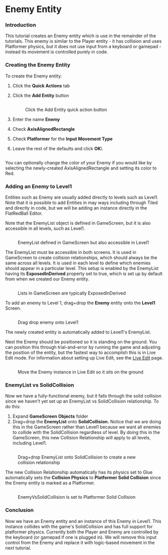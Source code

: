 # Enemy Entity

### Introduction

This tutorial creates an Enemy entity which is use in the remainder of the tutorials. This enemy is similar to the Player entity - it has collision and uses Platformer physics, but it does not use input from a keyboard or gamepad - instead its movement is controlled purely in code.

### Creating the Enemy Entity

To create the Enemy entity:

1. Click the **Quick Actions** tab
2.  Click the **Add Entity** button

    <figure><img src="../../../.gitbook/assets/image (357).png" alt=""><figcaption><p>Click the Add Entity quick action button</p></figcaption></figure>
3. Enter the name **Enemy**
4. Check **AxisAlignedRectangle**
5. Check **Platformer** for the **Input Movement Type**
6.  Leave the rest of the defaults and click **OK**\


    <figure><img src="../../../.gitbook/assets/image (358).png" alt=""><figcaption></figcaption></figure>

You can optionally change the color of your Enemy if you would like by selecting the newly-created AxisAlignedRectangle and setting its color to Red.

### Adding an Enemy to Level1

Entities such as Enemy are usually added directly to levels such as Level1. Note that it is possible to add Entities in may ways including through Tiled and directly in code, but we will be adding an instance directly in the FlatRedBall Editor.

Note that the EnemyList object is defined in GameScreen, but it is also accessible in all levels, such as Level1.

<figure><img src="../../../.gitbook/assets/image (359).png" alt=""><figcaption><p>EnemyList defined in GameScreen but also accessible in Level1</p></figcaption></figure>

The EnemyList must be accessible in both screens. It is used in GameScreen to create collision relationships, which should always be the same across all levels. It is used in each level to define which enemies should appear in a particular level. This setup is enabled by the EnemyList having its **ExposedInDerived** property set to true, which is set up by default from when we created our Enemy entity.

<figure><img src="../../../.gitbook/assets/image (360).png" alt=""><figcaption><p>Lists in GameScreen are typically ExposedInDerived</p></figcaption></figure>

To add an enemy to Level 1, drag+drop the **Enemy** entity onto the **Level1** Screen.

<figure><img src="../../../.gitbook/assets/15_05 18 23.gif" alt=""><figcaption><p>Drag drop enemy onto Level1</p></figcaption></figure>

The newly created entity is automatically added to Level1's EnemyList.

Next the Enemy should be positioned so it is standing on the ground. You can position this through trial-and-error by running the game and adjusting the position of the entity, but the fastest way to accomplish this is in Live Edit mode. For information about setting up Live Edit, see the [Live Edit](../../../glue-reference/enable-live-edit/) page.

<figure><img src="../../../.gitbook/assets/15_05 33 02.gif" alt=""><figcaption><p>Move the Enemy instance in Live Edit so it sits on the ground</p></figcaption></figure>

### EnemyList vs SolidCollision

Now we have a fully-functional enemy, but it falls through the solid collision since we haven't yet set up an EnemyList vs SolidCollision relationship. To do this:

1. Expand **GameScreen** **Objects** folder
2. Drag+drop the **EnemyList** onto **SolidCollision.** Notice that we are doing this in the GameScreen rather than Level1 because we want all enemies to collide with the SolidCollision regardless of level. By doing this in the GameScreen, this new Collision Relationship will apply to all levels, including Level1.

<figure><img src="../../../.gitbook/assets/15_05 40 35.gif" alt=""><figcaption><p>Drag+drop EnemyList onto SolidCollision to create a new collision relationship</p></figcaption></figure>

The new Collision Relationship automatically has its physics set to Glue automatically sets the **Collision Physics** to **Platformer Solid Collision** since the Enemy entity is marked as a Platformer.

<figure><img src="../../../.gitbook/assets/15_05 42 17.png" alt=""><figcaption><p>EnemyVsSolidCollision is set to Platformer Solid Collision</p></figcaption></figure>

### Conclusion

Now we have an Enemy entity and an instance of this Enemy in Level1. This instance collides with the game's SolidCollision and has full support for platformer physics. Currently both the Player and Enemy are controlled by the keyboard (or gamepad if one is plugged in). We will remove this input control from the Enemy and replace it with logic-based movement in the next tutorial.
